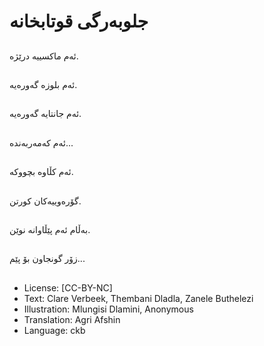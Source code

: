 # جلوبەرگی قوتابخانە

##
ئەم ماكسییە درێژە.

##
ئەم بلوزە گەورەیە.

##
ئەم جانتایە گەورەیە.

##
ئەم كەمەربەندە...

##
ئەم كڵاوە بچووكە.

##
گۆرەوییەكان كورتن.

##
بەڵام ئەم پێڵاوانە نوێن.

##
زۆر گونجاون بۆ پێم...

##
* License: [CC-BY-NC]
* Text: Clare Verbeek, Thembani Dladla, Zanele Buthelezi
* Illustration: Mlungisi Dlamini, Anonymous
* Translation: Agri Afshin
* Language: ckb
